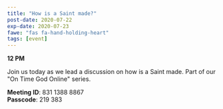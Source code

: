 ```yaml
---
title: "How is a Saint made?"
post-date: 2020-07-22
exp-date: 2020-07-23
fawe: "fas fa-hand-holding-heart"
tags: [event]
---
```

**12 PM**

Join us today as we lead a discussion on how is a Saint made. Part of our "On Time God Online" series.

<p class="text-danger"><b>Meeting ID</b>: 831 1388 8867
<br>
<b>Passcode</b>: 219 383
</p>